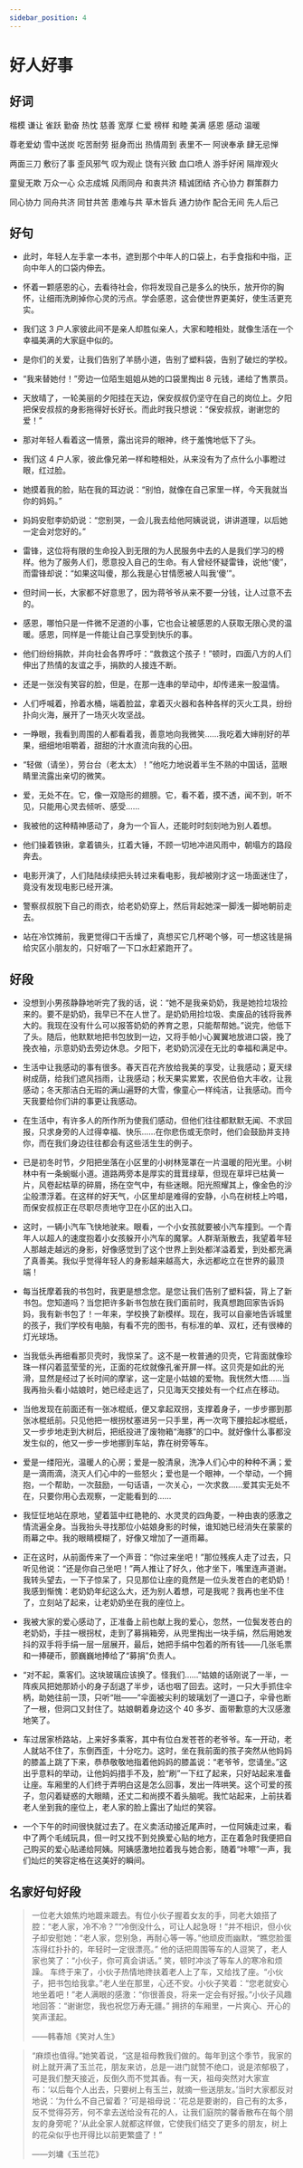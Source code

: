 ```yaml
---
sidebar_position: 4
---
```


# 好人好事

## 好词

楷模 谦让 雀跃 勤奋 热忱 慈善 宽厚 仁爱 榜样 和睦 美满 感恩 感动 温暖

尊老爱幼 雪中送炭 吃苦耐劳 挺身而出 热情周到 表里不一 阿谀奉承 肆无忌惮

两面三刀 敷衍了事 歪风邪气 叹为观止 饶有兴致 血口喷人 游手好闲 隔岸观火

童叟无欺 万众一心 众志成城 风雨同舟 和衷共济 精诚团结 齐心协力 群策群力

同心协力 同舟共济 同甘共苦 患难与共 草木皆兵 通力协作 配合无间 先人后己

## 好句

- 此时，年轻人左手拿一本书，遮到那个中年人的口袋上，右手食指和中指，正向中年人的口袋内伸去。

- 怀着一颗感恩的心，去看待社会，你将发现自己是多么的快乐，放开你的胸怀，让细雨洗刷掉你心灵的污点。学会感恩，这会使世界更美好，使生活更充实。

- 我们这 3 户人家彼此间不是亲人却胜似亲人，大家和睦相处，就像生活在一个幸福美满的大家庭中似的。

- 是你们的关爱，让我们告别了羊肠小道，告别了塑料袋，告别了破烂的学校。

- “我来替她付！”旁边一位陌生姐姐从她的口袋里掏出 8 元钱，递给了售票员。

- 天放晴了，一轮美丽的夕阳挂在天边，保安叔叔仍坚守在自己的岗位上。夕阳把保安叔叔的身影拖得好长好长。而此时我只想说：“保安叔叔，谢谢您的爱！”

- 那对年轻人看着这一情景，露出诧异的眼神，终于羞愧地低下了头。

- 我们这 4 户人家，彼此像兄弟一样和睦相处，从来没有为了点什么小事瞪过眼，红过脸。
- 她摸着我的脸，贴在我的耳边说：“别怕，就像在自己家里一样，今天我就当你的妈妈。”

- 妈妈安慰李奶奶说：“您别哭，一会儿我去给他阿姨说说，讲讲道理，以后她一定会对您好的。”

- 雷锋，这位将有限的生命投入到无限的为人民服务中去的人是我们学习的榜样。他为了服务人们，愿意投入自己的生命。有人曾经怀疑雷锋，说他“傻”，而雷锋却说：“如果这叫傻，那么我是心甘情愿被人叫我‘傻’”。
- 但时间一长，大家都不好意思了，因为蒋爷爷从来不要一分钱，让人过意不去的。

- 感恩，哪怕只是一件微不足道的小事，它也会让被感恩的人获取无限心灵的温暖。感恩，同样是一件能让自己享受到快乐的事。

- 他们纷纷捐款，并向社会各界呼吁：“救救这个孩子！”顿时，四面八方的人们伸出了热情的友谊之手，捐款的人接连不断。

- 还是一张没有笑容的脸，但是，在那一连串的举动中，却传递来一股温情。

- 人们呼喊着，拎着水桶，端着脸盆，拿着灭火器和各种各样的灭火工具，纷纷扑向火海，展开了一场灭火攻坚战。

- 一睁眼，我看到周围的人都看着我，善意地向我微笑……我吃着大婶削好的苹果，细细地咀嚼着，甜甜的汁水直流向我的心田。

- “轻做（请坐），劳台台（老太太）！”他吃力地说着半生不熟的中国话，蓝眼睛里流露出亲切的微笑。

- 爱，无处不在。它，像一双隐形的翅膀。它，看不着，摸不透，闻不到，听不见，只能用心灵去倾听、感受……

- 我被他的这种精神感动了，身为一个盲人，还能时时刻刻地为别人着想。

- 他们操着铁锹，拿着镐头，扛着大锤，不顾一切地冲进风雨中，朝塌方的路段奔去。

- 电影开演了，人们陆陆续续把头转过来看电影，我却被刚才这一场面迷住了，竟没有发现电影已经开演。

- 警察叔叔脱下自己的雨衣，给老奶奶穿上，然后背起她深一脚浅一脚地朝前走去。

- 站在冷饮摊前，我更觉得口干舌燥了，真想买它几杯喝个够，可一想这钱是捐给灾区小朋友的，只好咽了一下口水赶紧跑开了。

## 好段

- 没想到小男孩静静地听完了我的话，说：“她不是我亲奶奶，我是她捡垃圾捡来的。要不是奶奶，我早已不在人世了。是奶奶用捡垃圾、卖废品的钱将我养大的。我现在没有什么可以报答奶奶的养育之恩，只能帮帮她。”说完，他低下了头。随后，他默默地把书包放到一边，又将手帕小心翼翼地放进口袋，挽了挽衣袖，示意奶奶去旁边休息。夕阳下，老奶奶沉浸在无比的幸福和满足中。

- 生活中让我感动的事有很多。春天百花齐放给我美的享受，让我感动；夏天绿树成荫，给我们遮风挡雨，让我感动；秋天果实累累，农民伯伯大丰收，让我感动；冬天那洁白无瑕的满山遍野的大雪，像童心一样纯洁，让我感动。而今天我要给你们讲的事更让我感动。

- 在生活中，有许多人的所作所为使我们感动，但他们往往都默默无闻、不求回报，只求身旁的人过得幸福、快乐……在你悲伤或无奈时，他们会鼓励并支持你，而在我们身边往往都会有这些活生生的例子。

- 已是初冬时节，夕阳把坐落在小区里的小树林笼罩在一片温暖的阳光里。小树林中有一条蜿蜒小道。道路两旁本是厚实的茸茸绿草，但现在草坪已枯黄一片，风卷起枯草的碎屑，扬在空气中，有些迷眼。阳光照耀其上，像金色的沙尘般漂浮着。在这样的好天气，小区里却是难得的安静，小鸟在树枝上吟唱，而保安叔叔正在尽职尽责地守卫在小区的出入口。

- 这时，一辆小汽车飞快地驶来。眼看，一个小女孩就要被小汽车撞到。一个青年人以超人的速度抱着小女孩躲开小汽车的魔掌。人群渐渐散去，我望着年轻人那越走越远的身影，好像感觉到了这个世界上到处都洋溢着爱，到处都充满了真善美。我似乎觉得年轻人的身影越来越高大，永远都屹立在世界的最顶端！

- 每当抚摩着我的书包时，我更是想念您。是您让我们告别了塑料袋，背上了新书包。您知道吗？当您把许多新书包放在我们面前时，我真想跑回家告诉妈妈，我有新书包了！一年来，学校换了新模样。现在，我可以自豪地告诉城里的孩子，我们学校有电脑，有看不完的图书，有标准的单、双杠，还有很棒的灯光球场。

- 当我低头再细看那贝壳时，我惊呆了。这不是一枚普通的贝壳，它背面就像珍珠一样闪着蓝莹莹的光，正面的花纹就像孔雀开屏一样。这贝壳是如此的光滑，显然是经过了长时间的摩挲，这一定是小姑娘的爱物。我恍然大悟……当我再抬头看小姑娘时，她已经走远了，只见海天交接处有一个红点在移动。

- 当他发现在前面还有一张冰棍纸，便又拿起双拐，支撑着身子，一步步挪到那张冰棍纸前。只见他把一根拐杖塞进另一只手里，再一次弯下腰拾起冰棍纸，又一步步地走到大树后，把纸投进了废物箱“海豚”的口中。就好像什么事都没发生似的，他又一步一步地挪到车站，靠在树旁等车。

- 爱是一缕阳光，温暖人的心房；爱是一股清泉，洗净人们心中的种种不满；爱是一滴雨滴，浇灭人们心中的一些怒火；爱也是一个眼神，一个举动，一个拥抱，一个帮助，一次鼓励，一句话语，一次关心，一次求救……爱其实无处不在，只要你用心去观察，一定能看到的……

- 我怔怔地站在原地，望着篮中红艳艳的、水灵灵的四角菱，一种由衷的感激之情流遍全身。当我抬头寻找那位小姑娘身影的时候，谁知她已经消失在蒙蒙的雨幕之中。我的眼睛模糊了，好像又增加了一道雨幕。

- 正在这时，从前面传来了一个声音：“你过来坐吧！”那位残疾人走了过去，只听见他说：“还是你自己坐吧！”两人推让了好久，他才坐下，嘴里连声道谢。我转头望去，一下子惊呆了，只见那位让座的竟然是一位头发苍白的老奶奶！我感到惭愧：老奶奶年纪这么大，还为别人着想，可是我呢？我再也坐不住了，立刻站了起来，让老奶奶坐在我的座位上。

- 我被大家的爱心感动了，正准备上前也献上我的爱心，忽然，一位鬓发苍白的老奶奶，手拄一根拐杖，走到了募捐箱旁，从兜里掏出一块手绢，然后用她发抖的双手将手绢一层一层展开，最后，她把手绢中包着的所有钱——几张毛票和一捧硬币，颤巍巍地捧给了“募捐”负责人。

- “对不起，乘客们。这块玻璃应该换了。怪我们……”姑娘的话刚说了一半，一阵疾风把她那娇小的身子刮退了半步，话也咽了回去。这时，一只大手抓住伞柄，助她往前一顶，只听“咝——”伞面被尖利的玻璃划了一道口子，伞骨也断了一根，但洞口又封住了。姑娘朝着身边这个 40 多岁、面带歉意的大汉感激地笑了。

- 车过居家桥路站，上来好多乘客，其中有位白发苍苍的老爷爷。车一开动，老人就站不住了，东倒西歪，十分吃力。这时，坐在我前面的孩子突然从他妈妈的膝盖上跳了下来，恭恭敬敬地指着他妈妈的膝盖说：“老爷爷，您请坐。”这出乎意料的举动，让他妈妈措手不及，脸“刷”一下红了起来，只好站起来准备让座。车厢里的人们终于弄明白这是怎么回事，发出一阵哄笑。这个可爱的孩子，忽闪着疑惑的大眼睛，还丈二和尚摸不着头脑呢。我忙站起来，上前扶着老人坐到我的座位上，老人家的脸上露出了灿烂的笑容。

- 一个下午的时间很快就过去了。在义卖活动接近尾声时，一位阿姨走过来，看中了两个毛绒玩具，但一时又找不到兑换爱心贴的地方，正在着急时我便把自己购买的爱心贴递给阿姨。阿姨感激地拉着我与她合影，随着“咔嚓”一声，我们灿烂的笑容定格在这美好的瞬间。

## 名家好句好段

> 一位老大娘焦灼地踱来踱去。有位小伙子握着女友的手，同老大娘搭了腔：“老人家，冷不冷？”“冷倒没什么，可让人起急呀！”并不相识，但小伙子却安慰她：“老人家，您别急，再耐心等一等。”他顽皮而幽默，“瞧您脸蛋冻得红扑扑的，年轻时一定很漂亮。”
> 他的话把周围等车的人逗笑了，老人家也笑了：“小伙子，你可真会讲话。”
> 笑，顿时冲淡了等车人的寒冷和烦躁。
> 车终于来了，小伙子热情地搀扶着老人上了车，又给找了座。“小伙子，把书包给我拿。”老人坐在那里，心还不安。小伙子笑着：“您老就安心地坐着吧！”老人满眼的感激：“你很善良，将来一定会有好报。”小伙子风趣地回答：“谢谢您，我也祝您万寿无疆。”
> 拥挤的车厢里，一片爽心、开心的笑声漾起。
>
> ——韩春旭《笑对人生》

> “麻烦也值得。”她笑着说，“这是祖母教我们做的。每年到这个季节，我家的树上就开满了玉兰花，朋友来访，总是一进门就赞不绝口，说是浓郁极了，可是我们整天接近，反倒久而不觉其香。有一天，祖母突然对大家宣布：‘以后每个人出去，只要树上有玉兰，就摘一些送朋友。’当时大家都反对地说：‘为什么不自己留着？’可是祖母说：‘花总是要谢的，自己有的太多，反不觉得芬芳，何不拿去送给没有花的人，让我们庭院的馨香散布在每个朋友的身旁呢？’从此全家人就都这样做，它使我们结交了更多的朋友，树上的花朵似乎也开得比以前更繁盛了！”
>
> ——刘墉《玉兰花》
